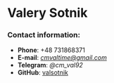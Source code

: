 # Valery Sotnik

### Contact information:

- **Phone**: +48 731868371
- **E-mail**: *cmvaltime@gmail.com*
- **Telegram**: _@cm_val92_
- **GitHub**: [valsotnik](https://github.com/valsotnik)
